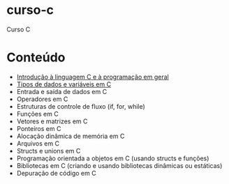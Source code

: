 # curso-c
Curso C


# Conteúdo

* [Introdução à linguagem C e à programação em geral](intro)
* [Tipos de dados e variáveis em C](tipos-dados-var)
* Entrada e saída de dados em C
* Operadores em C
* Estruturas de controle de fluxo (if, for, while)
* Funções em C
* Vetores e matrizes em C
* Ponteiros em C
* Alocação dinâmica de memória em C
* Arquivos em C
* Structs e unions em C
* Programação orientada a objetos em C (usando structs e funções)
* Bibliotecas em C (criando e usando bibliotecas dinâmicas ou estáticas)
* Depuração de código em C



